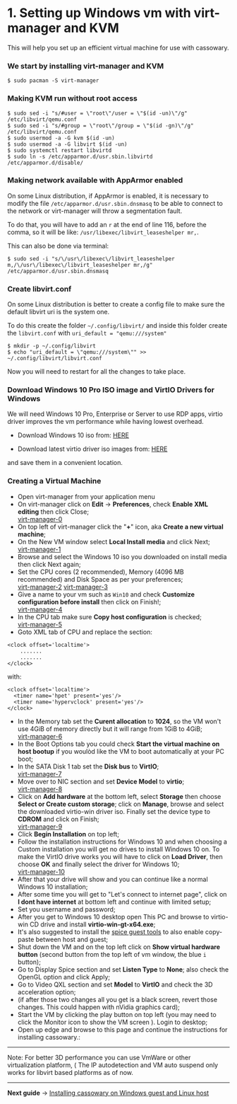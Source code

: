 # 1. Setting up Windows vm with virt-manager and KVM
This will help you set up an efficient virtual machine for use with cassowary.

### We start by installing virt-manager and KVM

```
$ sudo pacman -S virt-manager
```

### Making KVM run without root access

```
$ sudo sed -i "s/#user = \"root\"/user = \"$(id -un)\"/g" /etc/libvirt/qemu.conf
$ sudo sed -i "s/#group = \"root\"/group = \"$(id -gn)\"/g" /etc/libvirt/qemu.conf
$ sudo usermod -a -G kvm $(id -un)
$ sudo usermod -a -G libvirt $(id -un)
$ sudo systemctl restart libvirtd
$ sudo ln -s /etc/apparmor.d/usr.sbin.libvirtd /etc/apparmor.d/disable/
```

### Making network available with AppArmor enabled
On some Linux distribution, if AppArmor is enabled, it is necessary to modify the file `/etc/apparmor.d/usr.sbin.dnsmasq` to be able to connect to the network or virt-manager will throw a segmentation fault.

To do that, you will have to add an `r` at the end of line 116, before the comma, so it will be like: `/usr/libexec/libvirt_leaseshelper mr,`.

This can also be done via terminal:

```
$ sudo sed -i "s/\/usr\/libexec\/libvirt_leaseshelper m,/\/usr\/libexec\/libvirt_leaseshelper mr,/g" /etc/apparmor.d/usr.sbin.dnsmasq
```

### Create libvirt.conf
On some Linux distribution is better to create a config file to make sure the default libvirt uri is the system one.

To do this create the folder `~/.config/libvirt/` and inside this folder create the `libvirt.conf` with `uri_default = "qemu:///system"`

```
$ mkdir -p ~/.config/libvirt
$ echo "uri_default = \"qemu:///system\"" >> ~/.config/libvirt/libvirt.conf
```

Now you will need to restart for all the changes to take place.

### Download Windows 10 Pro ISO image and VirtIO Drivers for Windows
We will need Windows 10 Pro, Enterprise or Server to use RDP apps, virtio driver improves the vm performance while having lowest overhead.

- Download Windows 10 iso from: [HERE](https://www.microsoft.com/en-us/software-download/windows10ISO)

- Download latest virtio driver iso images from: [HERE](https://fedorapeople.org/groups/virt/virtio-win/direct-downloads/stable-virtio/virtio-win.iso)

and save them in a convenient location.

### Creating a Virtual Machine
- Open virt-manager from your application menu
- On virt-manager click on **Edit** -> **Preferences**, check **Enable XML editing** then click Close;  
[virt-manager-0](img/virt-manager-0.png)
- On top left of virt-manager click the "**+**" icon, aka **Create a new virtual machine**;
- On the New VM window select **Local Install media** and click Next;  
[virt-manager-1](img/virt-manager-1.png)
- Browse and select the Windows 10 iso you downloaded on install media then click Next again;
- Set the CPU cores (2 recommended), Memory (4096 MB recommended) and Disk Space as per your preferences;  
[virt-manager-2](img/virt-manager-2.png)
[virt-manager-3](img/virt-manager-3.png)
- Give a name to your vm such as `Win10` and check **Customize configuration before install** then click on Finish!;  
[virt-manager-4](img/virt-manager-4.png)
- In the CPU tab make sure **Copy host configuration** is checked;  
[virt-manager-5](img/virt-manager-5.png)
- Goto XML tab of CPU and replace the section:

```
<clock offset='localtime'>
	.......
	.......
</clock>
```

with:

```
<clock offset='localtime'>
  <timer name='hpet' present='yes'/>
  <timer name='hypervclock' present='yes'/>
</clock>
```

- In the Memory tab set the **Curent allocation** to **1024**, so the VM won't use 4GiB of memory directly but it will range from 1GiB to 4GiB;  
[virt-manager-6](img/virt-manager-6.png)
- In the Boot Options tab you could check **Start the virtual machine on host bootup** if you woulòd like the VM to boot automatically at your PC boot;
- In the SATA Disk 1 tab set the **Disk bus** to **VirtIO**;  
[virt-manager-7](img/virt-manager-7.png)
- Move over to NIC section and set **Device Model** to **virtio**;  
[virt-manager-8](img/virt-manager-8.png)
- Click on **Add hardware** at the bottom left, select **Storage** then choose **Select or Create custom storage**; click on **Manage**, browse and select the downloaded virtio-win driver iso. Finally set the device type to **CDROM** and click on Finish;  
[virt-manager-9](img/virt-manager-9.png)
- Click **Begin Installation** on top left;
- Follow the installation instructions for Windows 10 and when choosing a Custom installation you will get no drives to install Windows 10 on. To make the VirtIO drive works you will have to click on **Load Driver**, then choose **OK** and finally select the driver for Windows 10;  
[virt-manager-10](img/virt-manager-10.png)
- After that your drive will show and you can continue like a normal Windows 10 installation;
- After some time you will get to "Let's connect to internet page", click on **I dont have internet** at bottom left and continue with limited setup;
- Set you username and password;
- After you get to Windows 10 desktop open This PC and browse to virtio-win CD drive and install **virtio-win-gt-x64.exe**;
- It's also suggested to install the [spice guest tools](https://www.spice-space.org/download/windows/spice-guest-tools/spice-guest-tools-latest.exe) to also enable copy-paste between host and guest;
- Shut down the VM and on the top left click on **Show virtual hardware button** (second button from the top left of vm window, the blue `i` button);
- Go to Display Spice section and set **Listen Type** to **None**; also check the OpenGL option and click Apply;
- Go to Video QXL section and set **Model** to **VirtIO** and check the 3D acceleration option;
- (if after those two changes all you get is a black screen, revert those changes. This could happen with nVidia graphics card);
- Start the VM by clicking the play button on top left (you may need to click the Monitor icon to show the VM screen ). Login to desktop;
- Open up edge and browse to this page and continue the instructions for installing cassowary.:

---

Note: For better 3D performance you can use VmWare or other virtualization platform, ( The IP autodetection and VM auto suspend only works for libvirt based platforms as of now.

---

**Next guide** -> [Installing cassowary on Windows guest and Linux host](2-cassowary-install.md)
